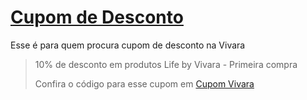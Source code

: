 # [Cupom de Desconto](https://github.com/CupomDeDesconto/Promocoes/blob/main/README.md)
Esse é para quem procura cupom de desconto na Vivara
<blockquote cite="https://asasdodesconto.com/desconto/10-de-desconto-em-produtos-life-by-vivara-primeira-compra-2011062"><p>10% de desconto em produtos Life by Vivara - Primeira compra</p><footer>Confira o código para esse cupom em <a href="https://asasdodesconto.com/desconto/10-de-desconto-em-produtos-life-by-vivara-primeira-compra-2011062">Cupom Vivara</a></footer></blockquote>